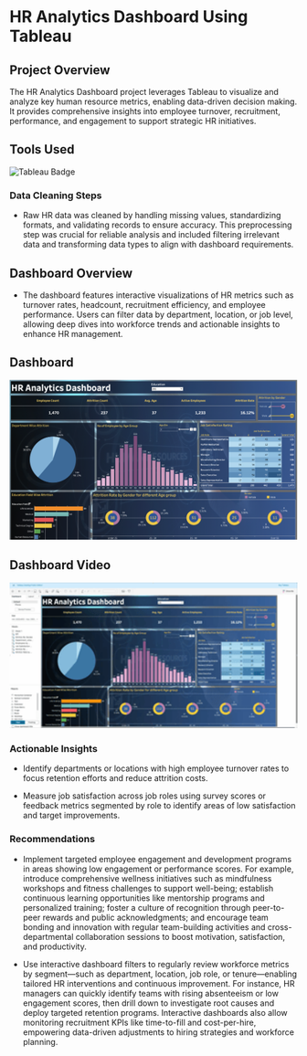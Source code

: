 # HR Analytics Dashboard Using Tableau

## Project Overview
The HR Analytics Dashboard project leverages Tableau to visualize and analyze key human resource metrics, enabling data-driven decision making. It provides comprehensive insights into employee turnover, recruitment, performance, and engagement to support strategic HR initiatives.

## Tools Used
![Tableau Badge](https://img.shields.io/badge/Tableau-Dashboard-blue?logo=tableau)

### Data Cleaning Steps

* Raw HR data was cleaned by handling missing values, standardizing formats, and validating records to ensure accuracy. This preprocessing step was crucial for reliable analysis and included filtering irrelevant data and transforming data types to align with dashboard requirements.

## Dashboard Overview

* The dashboard features interactive visualizations of HR metrics such as turnover rates, headcount, recruitment efficiency, and employee performance. Users can filter data by department, location, or job level, allowing deep dives into workforce trends and actionable insights to enhance HR management.

## Dashboard
![HR Analytics Dashboard](https://github.com/dsmlai2025/Tableau/blob/main/HR%20Analytics%20Dashboard/HR%20Analytics%20Dashboard.png)

## Dashboard Video
<img src="https://github.com/dsmlai2025/Tableau/blob/main/HR%20Analytics%20Dashboard/HR%20Analytics%20Dashboard.gif" alt="Dashboard" width="800" />

### Actionable Insights

* Identify departments or locations with high employee turnover rates to focus retention efforts and reduce attrition costs.
    
* Measure job satisfaction across job roles using survey scores or feedback metrics segmented by role to identify areas of low satisfaction and target improvements.

### Recommendations

* Implement targeted employee engagement and development programs in areas showing low engagement or performance scores. For example, introduce comprehensive wellness initiatives such as mindfulness workshops and fitness challenges to support well-being; establish continuous learning opportunities like mentorship programs and personalized training; foster a culture of recognition through peer-to-peer rewards and public acknowledgments; and encourage team bonding and innovation with regular team-building activities and cross-departmental collaboration sessions to boost motivation, satisfaction, and productivity.

* Use interactive dashboard filters to regularly review workforce metrics by segment—such as department, location, job role, or tenure—enabling tailored HR interventions and continuous improvement. For instance, HR managers can quickly identify teams with rising absenteeism or low engagement scores, then drill down to investigate root causes and deploy targeted retention programs. Interactive dashboards also allow monitoring recruitment KPIs like time-to-fill and cost-per-hire, empowering data-driven adjustments to hiring strategies and workforce planning.

